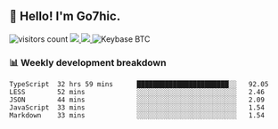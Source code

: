 ## 👋 Hello! I'm Go7hic.

 ![visitors count](https://visitors-by-url-pls-dont-use-this-in-your-repo.vercel.app/Go7hic-github-readme)
 <a href="https://twitter.com/Go7hic">
    <img src="https://img.shields.io/badge/-@Go7hic-1ca0f1?style=flat-square&labelColor=1ca0f1&logo=twitter&logoColor=white&link=https://twitter.com/Go7hic">
   <a/>
   <a href="mailto:gtfx0209@gmail.com">
    <img src="https://img.shields.io/badge/-gtfx0209@gmail.com-c14438?style=flat-square&logo=Gmail&logoColor=white&link=mailto:gtfx0209@gmail.com">
   <a/>
    ![Keybase BTC](https://img.shields.io/keybase/btc/Go7hic)
 <!--
🔭 I’m currently working
🌱 I’m currently learning
💬 Ask me about 
📫 How to reach me: 
⚡ Fun fact: 
-->
 <!--
![My Github Stats](https://github-readme-stats.vercel.app/api?username=Go7hic&show_icons=true&count_private=true)

-->

### 📊 Weekly development breakdown
<!--START_SECTION:waka-->
```text
TypeScript  32 hrs 59 mins      ███████████████████████░░   92.05 
LESS        52 mins             ░░░░░░░░░░░░░░░░░░░░░░░░░   2.46 
JSON        44 mins             ░░░░░░░░░░░░░░░░░░░░░░░░░   2.09 
JavaScript  33 mins             ░░░░░░░░░░░░░░░░░░░░░░░░░   1.54 
Markdown    33 mins             ░░░░░░░░░░░░░░░░░░░░░░░░░   1.54
```
<!--END_SECTION:waka-->

